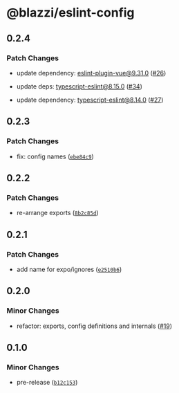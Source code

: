 # @blazzi/eslint-config

## 0.2.4

### Patch Changes

- update dependency: eslint-plugin-vue@9.31.0 ([#26](https://github.com/ymehmetcan/blazzi-toolkit/pull/26))

- update deps: typescript-eslint@8.15.0 ([#34](https://github.com/ymehmetcan/blazzi-toolkit/pull/34))

- update dependency: typescript-eslint@8.14.0 ([#27](https://github.com/ymehmetcan/blazzi-toolkit/pull/27))

## 0.2.3

### Patch Changes

- fix: config names ([`ebe84c9`](https://github.com/ymehmetcan/blazzi-toolkit/commit/ebe84c959bded003d577ba808357e8cc7781e5a1))

## 0.2.2

### Patch Changes

- re-arrange exports ([`8b2c85d`](https://github.com/ymehmetcan/blazzi-toolkit/commit/8b2c85d4d60f65820f967e46ff31d954fdd9b114))

## 0.2.1

### Patch Changes

- add name for expo/ignores ([`e2510b6`](https://github.com/ymehmetcan/blazzi-toolkit/commit/e2510b6f3d20e38ea6fa7d362f2ae208e0dda0cc))

## 0.2.0

### Minor Changes

- refactor: exports, config definitions and internals ([#19](https://github.com/ymehmetcan/blazzi-toolkit/pull/19))

## 0.1.0

### Minor Changes

- pre-release ([`b12c153`](https://github.com/ymehmetcan/blazzi-toolkit/commit/b12c153bb415a9711a947a2ab0c4f2f04e738e89))
